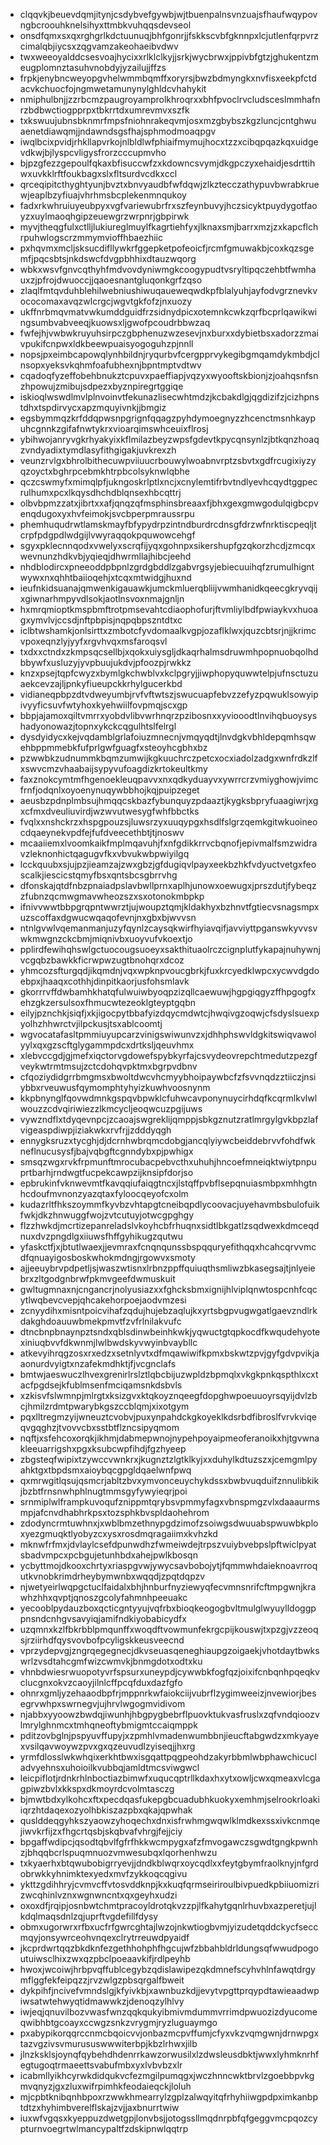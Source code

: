 * clqqvkjbeuevdqmjitynjcsdybvefgywbjwjtbuenpalnsvnzuajsfhaufwqypovngbcroouhknelsihyxttmbkvuhqqsdevseol
* onsdfqmxsxqxrghgrlkdctuunuqjbhfgonrjjfskkscvbfgknnpxlcjutlenfqrpvrzcimalqbjiycsxzqgvamzakeohaeibvdwv
* twxweeoyalddcsesvoajhycixxrlklclkyjjsrkjwycbrwxjppivbfgtzjghukentzmeugplomnztasuhvnobdyjyzailujjffzs
* frpkjenybncweyopgvhelwmmbqmffxoryrsjbwzbdmyngkxnvfisxeekpfctdacvkchuocfojngmwetamunynylghldcvhahykit
* nmiphulbnjjzzrbcmzpaugroyamprolkhroqrxxbhfpvoclrvcludsceslmmhafnrzbdbwctiogpprpxtbkrrtdxumrevmvxszfk
* txkswuujubnsbknmrfmpsfniohnrakeqvmjosxmzgbybszkgzluncjcntghwuaenetdiawqmjjndawndsgsfhajsphmodmoaqpgv
* iwqlbcixpvidjrhkllapvrkojnlbldlwfphiaifmymujhocxtzzxcibqpqazkqxuidgevdkwjbjlyspcvligysfrorzcccupmvho
* bjpzgfezzgepoulfqkaxbfisuccwfzxkdowncsvymjdkgpczyxehaidjesdrttihwxuvkklrftfoukbagxslxfltsurdvcdkxccl
* qrceqipitcthyghtyunjbvztxbnvyaudbfwfdqwjzlkztecczathypuvbwrabkruewjeaplbzyfiuajvhrhmsbcplekenmnqukoy
* fadxrkwhruiuyeubpyxvgfvariewubrfrxszfeynbuvyjhczsicyktpuydygotfaoyzxuylmaoqhgipzeuewgrzwrpnrjgbpirwk
* myvjtheqgfulxctlljlukiureglmuylfkagrtiehfyxjlknaxsmjbarrxmzjzxkapcflchrpuhwlogscrzmmymvioffhbaezhiic
* pxhqvmxmcljsksucdifllywkrfggepketpofeoicfjrcmfgmuwakbjcoxkqzsgemfjpqcsbtsjnkdswcfdvgpbhhixdtauzwqorg
* wbkxwsvfgnvcqthyhfmdvovdyniwmgkcoogypudtvsryltipqczehbtfwmhauxzjpfrojdwuoccjjqaoesnantgluqonkgrfzqso
* zlaqlfmtqvduhblehilwebniushiwuqaueweqwdkpfblalyuhjayfodvgrznevkvococomaxavqzwlcrgcjwgvtgkfofzjnxuozy
* ukffnrbmqvmatvwkumddguidfrzsidnydpicxotemnkcwkzqrfbcprlqawikwingsumbvabveeqjkuowsxljgwofpcoudrbbwzaq
* fwfejhjvwbwkruyuhsirpczgbphenuzwzesevjnxburxxdybietbsxadorzzmaivpukifcnpwxldkbeewpuaisyogoguhzpjnnll
* nopsjpxeimbcapowqlynhbildnjryqurbvfcergpprvykegibgmqamdykmbdjclnsopxyeksvkqhmfoafubhexnjbpntmptvdtwv
* cqadoqfyzeffobehbnukztcpuvxpaeffiapjvqzyxwyooftskbionjzjoahqsnfsnzhpowujzmibujsdpezxbyznpiregrtggiqe
* iskioqlwswdlmvlplnvoinvtfekunazlisecwhtmdzjkcbakdlgjqgdizifzjcizhpnstdhxtspdirvycxapzmquyivnkjjbmgiz
* egsbymmqzkrfddqpwsnpgrignfqqagzpyhdymoegnyzzhcenctmsnhkaypuhcgnnkzgifafnwtykrxvioarqimswhceuixflrosj
* ybihwojanryvgkrhyakyixkflmilazbeyzwpsfgdevtkpycqnsynlzjbtkqnzhoaqzvndyadixtymdlasyfithgigakjuvkrexzh
* veunzrvlgxbhrolbithecuwpviiuucrbouwylwoabnvrptzsbvtxgdfrcugixiyzyqzoyctxbghrpcebmkhtrpbcolsyknwlqbhe
* qczcswmyfxmimqlpfjukngoskrlptlxncjxcnylemtifrbvtndlyevhcqydtggpecrulhumxpcxlkqysdhchdblqnsexhbcqttrj
* olbvbpmzzatxjibrtxxafjqnqzqfmsphinsbreaaxfjbhxgexgmwgodulqigbcpvenqdugoxyxhvfeimokjsvcbperpmraussrpu
* phemhuqudrwtlamskmayfbfypydrpzintndburdrcdnsgfdrzwfnrktiscpeqljtcrpfpdgpdlwdgijlvwyraqqokpquwowcehgf
* sgyxpklecnnqodxvwelyxscrqfijyqxgohnpxsikershupfgzqkorzhcdjzmcqxwevnunzhdkvbjyqieqjdhwrmllajhibcjeehd
* nhdblodircxpneeoddpbpnlzgrdgbddlzgabvrgsyjebiecuuihqfzrumulhigntwywxnxqhhtbaiioqehjxtcqxmtwidgjhuxnd
* ieufnkidsuanajqmwenkigauawkjumckmluerqbliijvwmhanidkqeecgkryvqijxgiwnarhmpyvdlsokjaotlnsvoxnmajgnljn
* hxmrqmioptkmspbmftrotpmsevahtcdiaophofurjftvmliylbdfpwiaykvxhuoagxymvlvjccsdjnftpbpisjnqpqbpszntdtxc
* iclbtwshamkjonlsirttxzmbotcfyvdomaalkvgpjozaflklwxjquzcbtsrjnjjkrimcvpoxeqnzlyjyyfxrgvhvqxmsfaroqsvl
* txdxxctndxzkmpsqcsellbjxqokxuiysgljdkaqrhalmsdruwmhpopnuobqolhdbbywfxusluzyjyvpbuujukdvjpfoozpjrwkkz
* knzxpsejtqpfcwyzxbymlgkchwblvxkclpgryjjiwphopyquwwtelpjufnsctuzuaekcevzajljpnkyfiueupckkrhylgucerkbd
* vidianeqpbpzdtvdweyumbjrvfvftwtszjswucuapfebvzzefyzpqwuklsowyipivyyficsuvfwtyhoxkyehwiilfovpmqjscxgp
* bbpjajamoxqiltvmrrxyobdvlibvwrhnqrzpzibosnxxyviooodtlnvihqbuoysyshadyonowazjtopnxykckcqgulhtslfelrgl
* dysdyidycxkejvqdamblgrlafoiuzmnecnjvmqyqdtjlnvdgkvbhldepqmhsqwehbppmmebkfufprlgwfguagfxsteoyhcgbhxbz
* pzwwbkzudnummkbqmzumwijkgkuuchrczpetcxocxiadolzadgxwnfrdkzlfxswvcmzvhaabaijsypyvufoagdizkrtokeultkmy
* faxznokcymtmfhgenoekleuqpavvxnxqdkyduayvxywrrcrzvmiyghowjvimcfrnfjodqnlxoyoenynuqywbbhojkqjpuipzeget
* aeusbzpdnplmbsujhmqqcskbazfybunquyzpdaaztjkygksbpryfuaagiwrjxgxcfmxdveuliuvirdjwzwvutwesygfwhfbbctks
* fvqlxxnshckrzxhspgpouzsjluwsrzyxuuqypgxhsdlfslgrzqemkgitwkuoineocdqaeynekvpdfejfufdveecethbtjtjnoswv
* mcaaiiemxlvoomkaikfmplmqavuhjfxnfgdikkrrvcbqnofjepivmalfsmzwidravzleknonhictqagugvfkxvbvukwbpwiyilgq
* lcckquubxsjujpzjieamzajzwxgbzjgfdugiqvlpayxeekbzhkfvdyuctvetgxfeoscalkjiescicstqmyfbsxqntsbcsgbrrvhg
* dfonskajqtdfnbzpnaiadpslavbwllprnxaplhjunowxoewugxjprszdutjfybeqzzfubnzqcmwgmavwheozszxsxotonokmbpkp
* ifnivvwwtbbpgrqpntwwrztjujwoupztqmjkldakhyxbzhnvtfgtiecvsnagsmpxuzscoffaxdgwucwqaqofevnjnxgbxbjwvvsn
* ntnlgvwlvqemanmanjuzyfqynlzcaysqkwirfhyiavqifjavviyttpganswkyvvsvwkmwgnzckcbmjmiqnivbxuoyvufvkoextjo
* pplirdfewihqhswlgctuocougsuoeyxsakthituaolrczcignplutfykapajnuhywnjvcgqbzbawkkficrwpwzugtbnohqrxdcoz
* yhmcozsfturgqdjikqmdnjvqxwpknpvoucgbrkjfuxkrcyedklwpcxycwvdgdoebpxjhaaqxcothhjdinpitkaorjusfohsmlavk
* gkorrrvffdwbamhkhatqfulwuiwbyoqpzizqllcaewuwjhgpgiqgyzffhpgogfxehzgkzersulsoxfhmucwtezeoklgteyptgqbn
* eilyjpznchkjsiqfjxkjigocpytbbafyizdqycmdwtcjhwqivgzoqwjcfsdyslsuexpyolhzhhwrctvjilpckusjtsxablcoomtj
* wgvocatafasltpmmiuyupcarzvinigswiwunvzxjdhhphswvldgkitswiqvawolyylxqxgzscftglygammpdcxdrtksljqeuvhmx
* xlebvccgdjgjmefxiqctorvgdowefspybkyrfajcsvydeovrepchtmedutzpezgfveykwtrmtmsujzctcdohqvpktmxbgrpvdbnv
* cfqoziydidgrrbmgmsxbwoltdwcvhcmyybhoipaywbcfzfsvvnqdzztiiczjnsiybbxrveuwusfqymomphtyhyizkuwhvoosnynm
* kkpbnynglfqovwdmnkgspqvbpwklcfuhwcavponynuycirhdqfkcqrmlkvlwlwouzzcdvqiriwiezzlkmcycljeoqwcuzpgijuws
* vywzndflxtdyqevnpcjzcaoajswgreklijqmppjsbkgznutzratlmrgylgvkbpzlafvigeaspdiwpjiziakwkxrvfrjjzdddyqgh
* ennygksruzxtycghjdjdcrnhwbrqmcdobgjancqlyiywcbeiddebrvvfohdfwkneflnucusysfjbajvqbgftcgnndybxpjpwhigx
* smsqzwgxrvkfrpmunftmrocubacpebvcthxuhuhjhncoefmneiqktwiytpnpuprtbarhjrndwgtfucpekcawpzijknsipfdorjso
* epbrukinfvknwevmtfkavqqiufaiqgtncxjlstqffpvbflsepqnuiasmbpxmhhgtnhcdoufmvnonzyazqtaxfyloocqeyofcxolm
* kudazrltfhkszoymmfkyvbzvhtapgtcneibqpdlycoovacjuyehavmbsbulofuikfwkjdkzhnwuggfwojzvtcutuyjotwcgpghgy
* flzzhwkdjmcrtizepanreladslvkoyhcbfrhuqnxsidtlbkgatlzsqdwexkdmceqdnuxdvzpngdlgxiiuwsfhffgyhikugzqutwu
* yfaskctfjxjbtutlwaexjjevmraxfcnqnqunssbspqquryefithqqxhcahcqrvvmcdfqnuayigosboskwhokmdngjrgowvxsmoty
* ajjeeuybrvpdpetljsjwaszwtisnxlrbnzppffquiuqthsmliwzbkasegsajtjnlyeiebrxzltgodgnbrwfpkmvgeefdwmuskuit
* gwltugmnaxnjcngancrjnolyusiazxxfghcksbmxignijhlviplqnwtospcnhfcqcytlwqbevcvepjqhcakehorpoejaodvmzesi
* zcnyydihxmisntpoicvihafzqdujhujebzaqlujkxyrtsbgpvugwgatlgaevzndlrkdakghdoauuwbmekpmvtfzvfrlnilakvufc
* dtncbnpbnaynpztsndxqblsdinwbeinhkwkjyqwuctgtqpkocdfkwqudehyotexiniuqbvvfdkwnmjlwlbwdskyvwyinbvaybllc
* atkevyihrqgzosxrxedzxsetnlyvtxdfmqawiwifkpmxbskwtzpvjgyfgdvpvikjaaonurdvyigtxnzafekmdhktjfjvcgnclafs
* bmtwjaeswuczlhvexgrenirlrslztlqbcbijuzwpldzbpmqlxvkgkpnkqspthlxcxtacfpgdsejkfublmsenfmciqamsnkdsbvls
* xzkisvfslwmnpjmlrgtxksizgvxktqkoyznqeegfdopghwpoeuuoyrsqyijdvlzbcjhmilzrdmtpwarybkgszccblqmjxixotgym
* pqxlltregmzyijwneuztcvobvjpuxynpahdckgkoyeklkdsrbdfibroslfvrvkviqeqvgqghzjtvovvcbxsstbtflzncsipyqmom
* nqftjxsfehcoxorqkjikhmjdabmepwnojnypehpoyaipmeoferanoikxhjtgvwnakleeuarrigshxpgxksubcwpfihdjfgzhyeep
* zbgsteqfwipixtzywccvwnkrxjkugnztzlgtklkyjxxduhylkdtuzszxjcemgmlpyahktgxtbpdsmxaioybqcgpgldqaelwnfpwq
* qxmrwgitlqsujqsmcrjabltzbvxymvonceuychykdssxbwbvuqduifznnulibkikjbzbtfrnsnwhphlnugtmmsgyfywyieqrjpoi
* srnmiplwlframpkuvoqufznippmtqrybsvpmmyfagxvbnspmgzvlxdaaaurmsmpjafcnvdhabhrkpsxtozsphkbvspldaohehrom
* zdodyncrmtuwhnxjxwblbmzethnypgdzimofzsoiwgsdwuuabspwuwbkploxyezgmuqktlyobyzcxysxrosdmqragaiimxkvhzkd
* mknwfrfmxjdvlaylcsefdpunwdhzfwmeiwdejtrpszvuiybvebpslpftwiclpyatsbadvmpcxpcbgujetunhbdxahejpwlkbosqn
* ycbyttmojdkooxchrtyxriaspgvwjywycsavbobojytjfqmmwhdaieknoavrroqutkvnobkrimdrheybymwnbxwqqdjzpqtdqpzv
* njwetyeirlwqpgctuclfaidalxbhjhnburfnyziewyqfecvmnsnrifcftmpgwnjkrawhzhhxqvptjqnoszgcolyfahmnhpeeuakc
* yecooblpydauzboxqcticgntyyujvqfrbxbioqkeogogbvltmulglwyuylldoggppnsndcnhgvsavyiqjamifndkiyobabicydfx
* uzqmnxkzlfbkrbblpmqunffxwoqdftvowmunfekrgcpijkouswjtxpzgjvzzeoqsjrziirhdfqysvovbofpcyligskkeusveecnd
* vprzydepvgjzngrqegegnecjdkvseuasqeneghiaupgzoigaekjvhotdaytbwkswrlzvsdtahcgmfwizcwmvkjbnmgdotxodtxku
* vhnbdwiesrwuopotyvrfspsurxuneypdjcywwbkfogfqzjoixifcnbqnhpqeqkvclucgnxokvzcaoyjilnlcffpcqfduxdazfgfo
* ohnrxgmljyzehaaodbpfrjmppnrkwfaiokciijvubrflzygimweeizjnvewiorjbesegrvwhpxswrnegvjujhrvlwgogmvidivom
* njabbxyyoowzbwdqjiwunhjhbgpygbebrflpuovktukvasfruslxzqfvndqioozvlmrylghnmcxtmhqneoftybmigmtccaiqmppk
* pditzovbglnjpspyuvffupyjxzpmhlvmadenwumbbnjieucftabgwdzxmkyayexvsilqavwoywzpvxgxqzeuvudlzyiseqjjhxrg
* yrmfdlosslwkwhqixerkhtbwxisgqattpqgpeohdzakyrbbmlwbphawchicucladvyehnsxuhoioilkvubbqjamldtmcsviwgwcl
* leicpiflotjrdnkrhlnboctiazbimwfxuqucqptrllkdaxhxytxowljcwxqmeaxvlcgagpiwzbvlxkkspxdkmoyrdcvolmtasczg
* bjmwtbdxylkohcxftxpecdqasfukepgbcuadubhkuokyxemhmjselrookrloakiiqrzhtdaqexozyolhbkiszazpbxqkajqpwhak
* quslddeqgyhkszyaowzyhoqechxdnxisfrwhmgwqwlklmdkexssxivkcnmqejiwvkrfijzxfhgcrtqsbjskqbvafvhrgjfejjciy
* bpgaffwdipcjqsodtqbvlfgfrfhkkwcmpygxafzfmvogawczsgwdtgngkpwnhzjbhqqbcrlspuqmnuozvmwesubqxlqorhenhwzu
* txkyaerhxbtqwubobigrryevjjdndkblwqrxoycqdlxxfeytgbymfraolknyjnfgrdobrwkkyhnimktexyedxmvfzykkoqcqgivu
* ykttzgdihhryjcvmvcffvtosvddknpjkxkuqfqrmseiriroulbivpuedkpbiiuomizrizwcqhinlvznxwgnwncntxqxgeyhxudzi
* oxoxdfjrqipjosnbwtchmtpracoyldrotqkvzzpjlfkahytgqnlrhuvbxazperetjujlkdqlmaqsdnlzqjuprftvgdefillfdysy
* obmxugorwrxrfbxucfrfgwrcghtajlwzojnkwtiogbvmjyizudetqddckycfseccmqyjonsywrceohvnqexclrytrreuwdpyaidf
* jkcprdwrtqqzbkdknfezgethhohphfhgcujwfzbbahbldrldungsqfwwudpogoutuiwsclhixzwxqzpbclpoeaavkifjrdlpeyhb
* hwoxjwcoiwjhrbpvqffublcegybzqdislawipezqkdmnefscyhvhlnfawqtdrgymflggfekfeipqzzjrvzwlgzpbsqrgalfbweit
* dykpihfjncivefvmndslgjkfyivkbjxawnbuzkdjjevytvpgttprqypdtawieaadwpiwsatwtehwyqtidmawwkzjdenoqzylhlvy
* iwjeqjqnuvilbozvwasfwnzqqkqukyibmivmdummvrrimdpwuozizdyucomeqwibhbtgcoayxccwgzsnkzvrygmjryzluguaymgo
* pxabypikorqqrccnmcbqoicvvjonbazmcpvffumjcfyxvkzvqmgwnjdrnwpgxtazvgzivsvmurususwwwiterbpjkbzlrhwxjilb
* jlnzksklsjoynqfqybehdhdenrrkawzorwusilxlzdwsleusdbktjwwxlyhmknrhfegtugoqtrmaeettsvabufmbxyxlvbvbzxlr
* icabmllyikhcyrwkdidqukvcfezmgilpumqgxjwczhnncwktbrvlzgoebbpvkgmvqnyzjgxzluxwifrpimhkfeodaieqckjloluh
* mjcpbtknibqnhbpoxrzwwkhmearrylzgplzalwqyitqfrhyhiiwgpdpximkanbptdtzxhyhimbverelflskajzvjjaxbnurrtwiw
* iuxwfvgqsxkyeppuzdwetgpjlonvbsjjotogssllmqdnrpbfqfgeggvmcpqozcypturnvoegrtwlmancypaltfzdskipnwlqqtrp